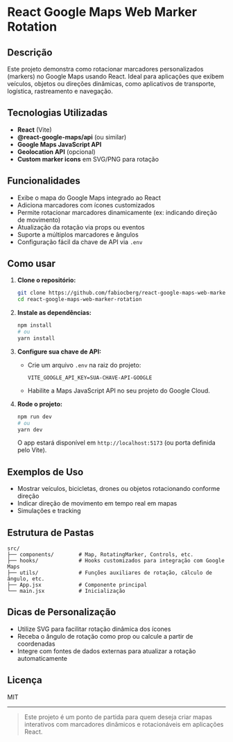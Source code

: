 # React Google Maps Web Marker Rotation

## Descrição

Este projeto demonstra como rotacionar marcadores personalizados (markers) no Google Maps usando React. Ideal para aplicações que exibem veículos, objetos ou direções dinâmicas, como aplicativos de transporte, logística, rastreamento e navegação.

## Tecnologias Utilizadas

- **React** (Vite)
- **@react-google-maps/api** (ou similar)
- **Google Maps JavaScript API**
- **Geolocation API** (opcional)
- **Custom marker icons** em SVG/PNG para rotação

## Funcionalidades

- Exibe o mapa do Google Maps integrado ao React
- Adiciona marcadores com ícones customizados
- Permite rotacionar marcadores dinamicamente (ex: indicando direção de movimento)
- Atualização da rotação via props ou eventos
- Suporte a múltiplos marcadores e ângulos
- Configuração fácil da chave de API via `.env`

## Como usar

1. **Clone o repositório:**
    ```bash
    git clone https://github.com/fabiocberg/react-google-maps-web-marker-rotation.git
    cd react-google-maps-web-marker-rotation
    ```

2. **Instale as dependências:**
    ```bash
    npm install
    # ou
    yarn install
    ```

3. **Configure sua chave de API:**
    - Crie um arquivo `.env` na raiz do projeto:
      ```
      VITE_GOOGLE_API_KEY=SUA-CHAVE-API-GOOGLE
      ```
    - Habilite a Maps JavaScript API no seu projeto do Google Cloud.

4. **Rode o projeto:**
    ```bash
    npm run dev
    # ou
    yarn dev
    ```
    O app estará disponível em `http://localhost:5173` (ou porta definida pelo Vite).

## Exemplos de Uso

- Mostrar veículos, bicicletas, drones ou objetos rotacionando conforme direção
- Indicar direção de movimento em tempo real em mapas
- Simulações e tracking

## Estrutura de Pastas

```
src/
├── components/        # Map, RotatingMarker, Controls, etc.
├── hooks/             # Hooks customizados para integração com Google Maps
├── utils/             # Funções auxiliares de rotação, cálculo de ângulo, etc.
├── App.jsx            # Componente principal
└── main.jsx           # Inicialização
```

## Dicas de Personalização

- Utilize SVG para facilitar rotação dinâmica dos ícones
- Receba o ângulo de rotação como prop ou calcule a partir de coordenadas
- Integre com fontes de dados externas para atualizar a rotação automaticamente

## Licença

MIT

---

> Este projeto é um ponto de partida para quem deseja criar mapas interativos com marcadores dinâmicos e rotacionáveis em aplicações React.